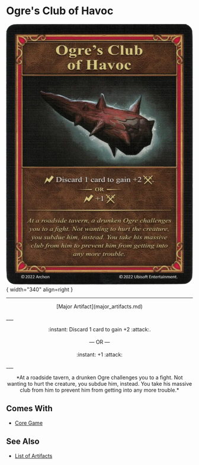 # Ogre's Club of Havoc

![Ogre's Club of Havoc](../assets/artifacts_major-ogres_club_of_havoc.webp){ width="340" align=right }
___
<p style="text-align: center;" markdown>[Major Artifact](major_artifacts.md)</p>
___
<p style="text-align: center;" markdown>:instant: Discard 1 card to gain +2 :attack:.<br><br>— OR —<br><br>:instant: +1 :attack:</p>
___
<p style="text-align: center;" markdown>*At a roadside tavern, a drunken Ogre challenges you to a fight. Not wanting to hurt the creature, you subdue him, instead. You take his massive club from him to prevent him from getting into any more trouble.*</p>


## Comes With

- [Core Game](../content.md)


## See Also

- [List of Artifacts](../artifacts/index.md)
